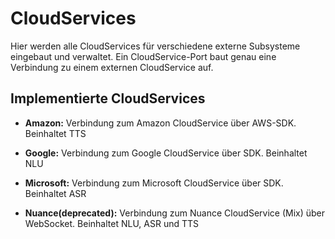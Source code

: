 # CloudServices

Hier werden alle CloudServices für verschiedene externe Subsysteme eingebaut und verwaltet.
Ein CloudService-Port baut genau eine Verbindung zu einem externen CloudService auf.


## Implementierte CloudServices


* **Amazon:**    Verbindung zum Amazon CloudService über AWS-SDK. Beinhaltet TTS
* **Google:**    Verbindung zum Google CloudService über SDK. Beinhaltet NLU
* **Microsoft:** Verbindung zum Microsoft CloudService über SDK. Beinhaltet ASR

* **Nuance(deprecated):** Verbindung zum Nuance CloudService (Mix) über WebSocket. Beinhaltet NLU, ASR und TTS



